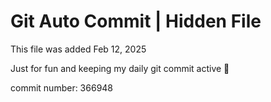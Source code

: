 # Git Auto Commit | Hidden File

This file was added Feb 12, 2025

Just for fun and keeping my daily git commit active 🤪

commit number: 366948
